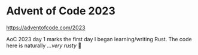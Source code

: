 # Advent of Code 2023

https://adventofcode.com/2023

AoC 2023 day 1 marks the first day I began learning/writing Rust. The code here is naturally *...very rusty* 🦀
